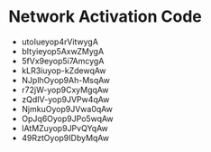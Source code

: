 # Network Activation Code
* utoIueyop4rVitwygA
* bItyieyop5AxwZMygA
* 5fVx9eyop5i7AmcygA
* kLR3iuyop-kZdewqAw
* NJplhOyop9Ah-MsqAw
* r72jW-yop9CxyMgqAw
* zQdIV-yop9JVPw4qAw
* NjmkuOyop9JVwa0qAw
* OpJq6Oyop9JPo5wqAw
* lAtMZuyop9JPvQYqAw
* 49RztOyop9IDbyMqAw